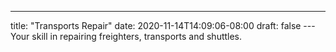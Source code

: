 ---
title: "Transports Repair"
date: 2020-11-14T14:09:06-08:00
draft: false
---Your skill in repairing freighters, transports and shuttles.

